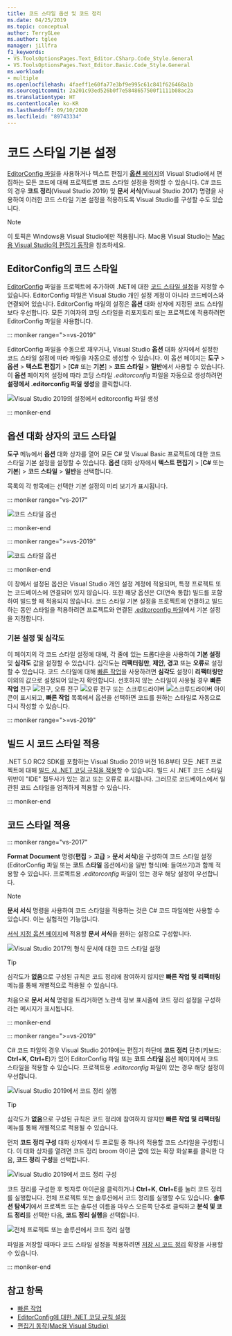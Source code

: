 ```yaml
---
title: 코드 스타일 옵션 및 코드 정리
ms.date: 04/25/2019
ms.topic: conceptual
author: TerryGLee
ms.author: tglee
manager: jillfra
f1_keywords:
- VS.ToolsOptionsPages.Text_Editor.CSharp.Code_Style.General
- VS.ToolsOptionsPages.Text_Editor.Basic.Code_Style.General
ms.workload:
- multiple
ms.openlocfilehash: 4faeff1e60fa77e3bf9e995c61c841f626468a1b
ms.sourcegitcommit: 2a201c93ed526b0f7e5848657500f1111b08ac2a
ms.translationtype: HT
ms.contentlocale: ko-KR
ms.lasthandoff: 09/10/2020
ms.locfileid: "89743334"
---
```

# <a name="code-style-preferences"></a>코드 스타일 기본 설정

[EditorConfig 파일](#code-styles-in-editorconfig-files)을 사용하거나 텍스트 편집기 [**옵션** 페이지](#code-styles-in-the-options-dialog-box)의 Visual Studio에서 편집하는 모든 코드에 대해 프로젝트별 코드 스타일 설정을 정의할 수 있습니다. C# 코드의 경우 **코드 정리**(Visual Studio 2019) 및 **문서 서식**(Visual Studio 2017) 명령을 사용하여 이러한 코드 스타일 기본 설정을 적용하도록 Visual Studio를 구성할 수도 있습니다.

> [!NOTE]
> 이 토픽은 Windows용 Visual Studio에만 적용됩니다. Mac용 Visual Studio는 [Mac용 Visual Studio의 편집기 동작](/visualstudio/mac/editor-behavior)을 참조하세요.

## <a name="code-styles-in-editorconfig-files"></a>EditorConfig의 코드 스타일

[EditorConfig](create-portable-custom-editor-options.md) 파일을 프로젝트에 추가하여 .NET에 대한 [코드 스타일 설정](../ide/editorconfig-code-style-settings-reference.md)을 지정할 수 있습니다. EditorConfig 파일은 Visual Studio 개인 설정 계정이 아니라 코드베이스와 연결되어 있습니다. EditorConfig 파일의 설정은 **옵션** 대화 상자에 지정된 코드 스타일보다 우선합니다. 모든 기여자의 코딩 스타일을 리포지토리 또는 프로젝트에 적용하려면 EditorConfig 파일을 사용합니다.

::: moniker range=">=vs-2019"

EditorConfig 파일을 수동으로 채우거나, Visual Studio **옵션** 대화 상자에서 설정한 코드 스타일 설정에 따라 파일을 자동으로 생성할 수 있습니다. 이 옵션 페이지는 **도구** > **옵션** > **텍스트 편집기** > [**C#**  또는 **기본**] > **코드 스타일** > **일반**에서 사용할 수 있습니다. 이 **옵션** 페이지의 설정에 따라 코딩 스타일 *.editorconfig* 파일을 자동으로 생성하려면 **설정에서 .editorconfig 파일 생성**을 클릭합니다.

![Visual Studio 2019의 설정에서 editorconfig 파일 생성](media/vs-2019/generate-editorconfig-file-small.png)

::: moniker-end

## <a name="code-styles-in-the-options-dialog-box"></a>옵션 대화 상자의 코드 스타일

**도구** 메뉴에서 **옵션** 대화 상자를 열어 모든 C# 및 Visual Basic 프로젝트에 대한 코드 스타일 기본 설정을 설정할 수 있습니다. **옵션** 대화 상자에서 **텍스트 편집기** > [**C#** 또는 **기본**] > **코드 스타일** > **일반**을 선택합니다.

목록의 각 항목에는 선택한 기본 설정의 미리 보기가 표시됩니다.

::: moniker range="vs-2017"

![코드 스타일 옵션](media/code-style-quick-actions-dialog.png)

::: moniker-end

::: moniker range=">=vs-2019"

![코드 스타일 옵션](media/vs-2019/code-style-quick-actions-dialog.png)

::: moniker-end

이 창에서 설정된 옵션은 Visual Studio 개인 설정 계정에 적용되며, 특정 프로젝트 또는 코드베이스에 연결되어 있지 않습니다. 또한 해당 옵션은 CI(연속 통합) 빌드를 포함하여 빌드할 때 적용되지 않습니다. 코드 스타일 기본 설정을 프로젝트에 연결하고 빌드하는 동안 스타일을 적용하려면 프로젝트와 연결된 [.editorconfig 파일](#code-styles-in-editorconfig-files)에서 기본 설정을 지정합니다.

### <a name="preference-and-severity"></a>기본 설정 및 심각도

이 페이지의 각 코드 스타일 설정에 대해, 각 줄에 있는 드롭다운을 사용하여 **기본 설정** 및 **심각도** 값을 설정할 수 있습니다. 심각도는 **리팩터링만**, **제안**, **경고** 또는 **오류**로 설정할 수 있습니다. 코드 스타일에 대해 [빠른 작업](../ide/quick-actions.md)을 사용하려면 **심각도** 설정이 **리팩터링만** 이외의 값으로 설정되어 있는지 확인합니다. 선호하지 않는 스타일이 사용될 경우 **빠른 작업** 전구 ![전구](media/light-bulb-dropdown.png), 오류 전구 ![오류 전구](media/error-bulb.png) 또는 스크루드라이버 ![스크루드라이버](media/screwdriver.png) 아이콘이 표시되고, **빠른 작업** 목록에서 옵션을 선택하면 코드를 원하는 스타일로 자동으로 다시 작성할 수 있습니다.

::: moniker range=">=vs-2019"

## <a name="enforce-code-styles-on-build"></a>빌드 시 코드 스타일 적용

.NET 5.0 RC2 SDK를 포함하는 Visual Studio 2019 버전 16.8부터 모든 .NET 프로젝트에 대해 [빌드 시 .NET 코딩 규칙을 적용](/dotnet/fundamentals/productivity/code-analysis.md#code-style-analysis)할 수 있습니다. 빌드 시 .NET 코드 스타일 위반이 "IDE" 접두사가 있는 경고 또는 오류로 표시됩니다. 그러므로 코드베이스에서 일관된 코드 스타일을 엄격하게 적용할 수 있습니다.

::: moniker-end

## <a name="apply-code-styles"></a>코드 스타일 적용

::: moniker range="vs-2017"

**Format Document** 명령(**편집** > **고급** > **문서 서식**)을 구성하여 코드 스타일 설정(EditorConfig 파일 또는 **코드 스타일** 옵션에서)을 일반 형식(예: 들여쓰기)과 함께 적용할 수 있습니다. 프로젝트용 *.editorconfig* 파일이 있는 경우 해당 설정이 우선합니다.

> [!NOTE]
> **문서 서식** 명령을 사용하여 코드 스타일을 적용하는 것은 C# 코드 파일에만 사용할 수 있습니다. 이는 실험적인 기능입니다.

[서식 지정 옵션 페이지](reference/options-text-editor-csharp-formatting.md#format-document-settings)에 적용할 **문서 서식**을 원하는 설정으로 구성합니다.

![Visual Studio 2017의 형식 문서에 대한 코드 스타일 설정](media/format-document-settings-experiment.png)

> [!TIP]
> 심각도가 **없음**으로 구성된 규칙은 코드 정리에 참여하지 않지만 **빠른 작업 및 리팩터링** 메뉴를 통해 개별적으로 적용될 수 있습니다.

처음으로 **문서 서식** 명령을 트리거하면 노란색 정보 표시줄에 코드 정리 설정을 구성하라는 메시지가 표시됩니다.

::: moniker-end

::: moniker range=">=vs-2019"

C# 코드 파일의 경우 Visual Studio 2019에는 편집기 하단에 **코드 정리** 단추(키보드: **Ctrl**+**K**, **Ctrl**+**E**)가 있어 EditorConfig 파일 또는 **코드 스타일** 옵션 페이지에서 코드 스타일을 적용할 수 있습니다. 프로젝트용 *.editorconfig* 파일이 있는 경우 해당 설정이 우선합니다.

![Visual Studio 2019에서 코드 정리 실행](media/execute-code-cleanup.png)

> [!TIP]
> 심각도가 **없음**으로 구성된 규칙은 코드 정리에 참여하지 않지만 **빠른 작업 및 리팩터링** 메뉴를 통해 개별적으로 적용될 수 있습니다.

먼저 **코드 정리 구성** 대화 상자에서 두 프로필 중 하나의 적용할 코드 스타일을 구성합니다. 이 대화 상자를 열려면 코드 정리 broom 아이콘 옆에 있는 확장 화살표를 클릭한 다음, **코드 정리 구성**을 선택합니다.

![Visual Studio 2019에서 코드 정리 구성](media/configure-code-cleanup.png)

코드 정리를 구성한 후 빗자루 아이콘을 클릭하거나 **Ctrl**+**K**, **Ctrl**+**E**를 눌러 코드 정리를 실행합니다. 전체 프로젝트 또는 솔루션에서 코드 정리를 실행할 수도 있습니다. **솔루션 탐색기**에서 프로젝트 또는 솔루션 이름을 마우스 오른쪽 단추로 클릭하고 **분석 및 코드 정리**를 선택한 다음, **코드 정리 실행**을 선택합니다.

![전체 프로젝트 또는 솔루션에서 코드 정리 실행](media/run-code-cleanup-project-solution.png)

파일을 저장할 때마다 코드 스타일 설정을 적용하려면 [저장 시 코드 정리](https://marketplace.visualstudio.com/items?itemName=MadsKristensen.CodeCleanupOnSave) 확장을 사용할 수 있습니다.

::: moniker-end

## <a name="see-also"></a>참고 항목

- [빠른 작업](../ide/quick-actions.md)
- [EditorConfig에 대한 .NET 코딩 규칙 설정](../ide/editorconfig-code-style-settings-reference.md)
- [편집기 동작(Mac용 Visual Studio)](/visualstudio/mac/editor-behavior)
